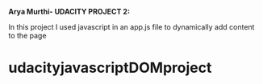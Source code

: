 **Arya Murthi- UDACITY PROJECT 2:**

In this project I used javascript in an app.js file to dynamically add content to the page


# udacityjavascriptDOMproject
